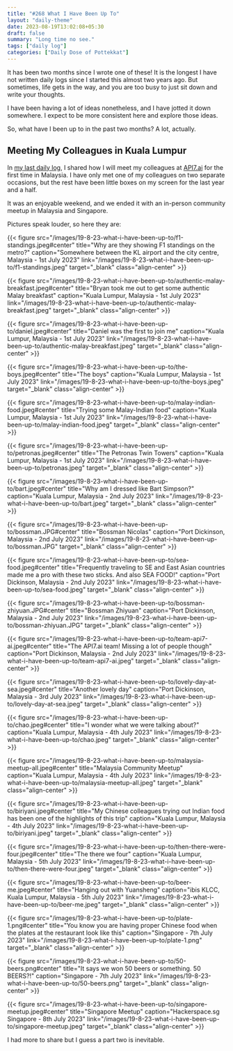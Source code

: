 ```yaml
---
title: "#268 What I Have Been Up To"
layout: "daily-theme"
date: 2023-08-19T13:02:08+05:30
draft: false
summary: "Long time no see."
tags: ["daily log"]
categories: ["Daily Dose of Pottekkat"]
---
```


It has been two months since I wrote one of these! It is the longest I have not written daily logs since I started this almost two years ago. But sometimes, life gets in the way, and you are too busy to just sit down and write your thoughts.

I have been having a lot of ideas nonetheless, and I have jotted it down somewhere. I expect to be more consistent here and explore those ideas.

So, what have I been up to in the past two months? A lot, actually.

## Meeting My Colleagues in Kuala Lumpur

In [my last daily log](/dailies/19-6-23-top-things-to-do-in-malaysia/), I shared how I will meet my colleagues at [API7.ai](https://api7.ai) for the first time in Malaysia. I have only met one of my colleagues on two separate occasions, but the rest have been little boxes on my screen for the last year and a half.

It was an enjoyable weekend, and we ended it with an in-person community meetup in Malaysia and Singapore.

Pictures speak louder, so here they are:

{{< figure src="/images/19-8-23-what-i-have-been-up-to/f1-standings.jpeg#center" title="Why are they showing F1 standings on the metro?" caption="Somewhere between the KL airport and the city centre, Malaysia - 1st July 2023" link="/images/19-8-23-what-i-have-been-up-to/f1-standings.jpeg" target="_blank" class="align-center" >}}

{{< figure src="/images/19-8-23-what-i-have-been-up-to/authentic-malay-breakfast.jpeg#center" title="Bryan took me out to get some authentic Malay breakfast" caption="Kuala Lumpur, Malaysia - 1st July 2023" link="/images/19-8-23-what-i-have-been-up-to/authentic-malay-breakfast.jpeg" target="_blank" class="align-center" >}}

{{< figure src="/images/19-8-23-what-i-have-been-up-to/daniel.jpeg#center" title="Daniel was the first to join me" caption="Kuala Lumpur, Malaysia - 1st July 2023" link="/images/19-8-23-what-i-have-been-up-to/authentic-malay-breakfast.jpeg" target="_blank" class="align-center" >}}

{{< figure src="/images/19-8-23-what-i-have-been-up-to/the-boys.jpeg#center" title="The boys" caption="Kuala Lumpur, Malaysia - 1st July 2023" link="/images/19-8-23-what-i-have-been-up-to/the-boys.jpeg" target="_blank" class="align-center" >}}

{{< figure src="/images/19-8-23-what-i-have-been-up-to/malay-indian-food.jpeg#center" title="Trying some Malay-Indian food" caption="Kuala Lumpur, Malaysia - 1st July 2023" link="/images/19-8-23-what-i-have-been-up-to/malay-indian-food.jpeg" target="_blank" class="align-center" >}}

{{< figure src="/images/19-8-23-what-i-have-been-up-to/petronas.jpeg#center" title="The Petronas Twin Towers" caption="Kuala Lumpur, Malaysia - 1st July 2023" link="/images/19-8-23-what-i-have-been-up-to/petronas.jpeg" target="_blank" class="align-center" >}}

{{< figure src="/images/19-8-23-what-i-have-been-up-to/bart.jpeg#center" title="Why am I dressed like Bart Simpson?" caption="Kuala Lumpur, Malaysia - 2nd July 2023" link="/images/19-8-23-what-i-have-been-up-to/bart.jpeg" target="_blank" class="align-center" >}}

{{< figure src="/images/19-8-23-what-i-have-been-up-to/bossman.JPG#center" title="Bossman Nicolas" caption="Port Dickinson, Malaysia - 2nd July 2023" link="/images/19-8-23-what-i-have-been-up-to/bossman.JPG" target="_blank" class="align-center" >}}

{{< figure src="/images/19-8-23-what-i-have-been-up-to/sea-food.jpeg#center" title="Frequently traveling to SE and East Asian countries made me a pro with these two sticks. And also SEA FOOD!" caption="Port Dickinson, Malaysia - 2nd July 2023" link="/images/19-8-23-what-i-have-been-up-to/sea-food.jpeg" target="_blank" class="align-center" >}}

{{< figure src="/images/19-8-23-what-i-have-been-up-to/bossman-zhiyuan.JPG#center" title="Bossman Zhiyuan" caption="Port Dickinson, Malaysia - 2nd July 2023" link="/images/19-8-23-what-i-have-been-up-to/bossman-zhiyuan.JPG" target="_blank" class="align-center" >}}

{{< figure src="/images/19-8-23-what-i-have-been-up-to/team-api7-ai.jpeg#center" title="The API7.ai team! Missing a lot of people though" caption="Port Dickinson, Malaysia - 2nd July 2023" link="/images/19-8-23-what-i-have-been-up-to/team-api7-ai.jpeg" target="_blank" class="align-center" >}}

{{< figure src="/images/19-8-23-what-i-have-been-up-to/lovely-day-at-sea.jpeg#center" title="Another lovely day" caption="Port Dickinson, Malaysia - 3rd July 2023" link="/images/19-8-23-what-i-have-been-up-to/lovely-day-at-sea.jpeg" target="_blank" class="align-center" >}}

{{< figure src="/images/19-8-23-what-i-have-been-up-to/chao.jpeg#center" title="I wonder what we were talking about?" caption="Kuala Lumpur, Malaysia - 4th July 2023" link="/images/19-8-23-what-i-have-been-up-to/chao.jpeg" target="_blank" class="align-center" >}}

{{< figure src="/images/19-8-23-what-i-have-been-up-to/malaysia-meetup-all.jpeg#center" title="Malaysia Community Meetup" caption="Kuala Lumpur, Malaysia - 4th July 2023" link="/images/19-8-23-what-i-have-been-up-to/malaysia-meetup-all.jpeg" target="_blank" class="align-center" >}}

{{< figure src="/images/19-8-23-what-i-have-been-up-to/biriyani.jpeg#center" title="My Chinese colleagues trying out Indian food has been one of the highlights of this trip" caption="Kuala Lumpur, Malaysia - 4th July 2023" link="/images/19-8-23-what-i-have-been-up-to/biriyani.jpeg" target="_blank" class="align-center" >}}

{{< figure src="/images/19-8-23-what-i-have-been-up-to/then-there-were-four.jpeg#center" title="The there we four" caption="Kuala Lumpur, Malaysia - 5th July 2023" link="/images/19-8-23-what-i-have-been-up-to/then-there-were-four.jpeg" target="_blank" class="align-center" >}}

{{< figure src="/images/19-8-23-what-i-have-been-up-to/beer-me.jpeg#center" title="Hanging out with Yuansheng" caption="ibis KLCC, Kuala Lumpur, Malaysia - 5th July 2023" link="/images/19-8-23-what-i-have-been-up-to/beer-me.jpeg" target="_blank" class="align-center" >}}

{{< figure src="/images/19-8-23-what-i-have-been-up-to/plate-1.png#center" title="You know you are having proper Chinese food when the plates at the restaurant look like this" caption="Singapore - 7th July 2023" link="/images/19-8-23-what-i-have-been-up-to/plate-1.png" target="_blank" class="align-center" >}}

{{< figure src="/images/19-8-23-what-i-have-been-up-to/50-beers.png#center" title="It says we won 50 beers or something. 50 BEERS?!" caption="Singapore - 7th July 2023" link="/images/19-8-23-what-i-have-been-up-to/50-beers.png" target="_blank" class="align-center" >}}

{{< figure src="/images/19-8-23-what-i-have-been-up-to/singapore-meetup.jpeg#center" title="Singapore Meetup" caption="Hackerspace.sg Singapore - 8th July 2023" link="/images/19-8-23-what-i-have-been-up-to/singapore-meetup.jpeg" target="_blank" class="align-center" >}}

I had more to share but I guess a part two is inevitable.
